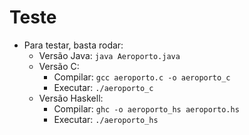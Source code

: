 # Teste

* Para testar, basta rodar:
    * Versão Java: `java Aeroporto.java`
    * Versão C: 
        * Compilar: `gcc aeroporto.c -o aeroporto_c` 
        * Executar: `./aeroporto_c`
    * Versão Haskell:
        * Compilar: `ghc -o aeroporto_hs aeroporto.hs`
        * Executar: `./aeroporto_hs`
